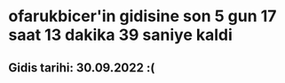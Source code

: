 # ofarukbicer'in gidisine son 5 gun 17 saat 13 dakika 39 saniye kaldi

## Gidis tarihi: 30.09.2022 :(